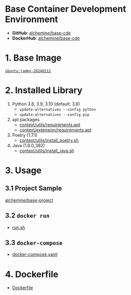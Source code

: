 # Base Container Development Environment

- **GitHub**: [alchemine/base-cde](https://github.com/alchemine/base-cde)
- **DockerHub**: [alchemine/base-cde](https://hub.docker.com/repository/docker/alchemine/base-cde)

# 1. Base Image

[`ubuntu:jammy-20240212`](https://hub.docker.com/_/ubuntu)

# 2. Installed Library

1. Python 3.8, 3.9, 3.10 (default: 3.8)
   - `update-alternatives --config python`
   - `update-alternatives --config pip`
2. apt packages
   - [context/utils/requirements.apt](https://github.com/alchemine/base-cde/blob/main/context/utils/requirements.apt)
   - [context/extension/requirements.apt](https://github.com/alchemine/base-cde/blob/main/context/extension/requirements.apt)
3. Poetry (1.7.1)
   - [context/utils/install_poetry.sh](https://github.com/alchemine/base-cde/blob/main/context/utils/install_poetry.sh)
4. Java (1.8.0_382)
   - [context/utils/install_java.sh](https://github.com/alchemine/base-cde/blob/main/context/utils/install_java.sh)

# 3. Usage

## 3.1 Project Sample

[alchemine/base-project](https://github.com/alchemine/base-project)

## 3.2 `docker run`

- [run.sh](https://github.com/alchemine/base-cde/blob/main/run.sh)

## 3.3 `docker-compose`

- [docker-compose.yaml](https://github.com/alchemine/base-cde/blob/main/docker-compose.yaml)

# 4. Dockerfile

- [Dockerfile](https://github.com/alchemine/base-cde/blob/main/Dockerfile)
